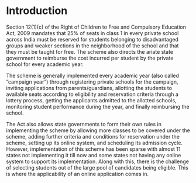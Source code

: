 # Introduction

Section 12(1)(c) of the Right of Children to Free and Compulsory Education Act, 2009 mandates that 25% of seats in class 1 in every private school across India must be reserved for students belonging to disadvantaged groups and weaker sections in the neighborhood of the school and that they must be taught for free. The scheme also directs the ariate state government to reimburse the cost incurred per student by the private school for every academic year.

The scheme is generally implemented every academic year (also called “campaign year”) through registering private schools for the campaign, inviting applications from parents/guardians, allotting the students to available seats according to eligibility and reservation criteria through a lottery process, getting the applicants admitted to the allotted schools, monitoring student performance during the year, and finally reimbursing the school.

The Act also allows state governments to form their own rules in implementing the scheme by allowing more classes to be covered under the scheme, adding further criteria and conditions for reservation under the scheme, setting up its online system, and scheduling its admission cycle. 
However, implementation of this scheme has been sparse with almost 11 states not implementing it till now and some states not having any online system to support its implementation. Along with this, there is the challenge of selecting students out of the large pool of candidates being eligible.
This is where the applicability of an online application comes in.